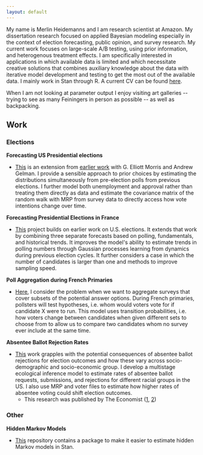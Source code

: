 ```yaml
---
layout: default
---
```


My name is Merlin Heidemanns and I am research scientist at Amazon. My dissertation research focused on applied Bayesian modeling especially in the context of election forecasting, public opinion, and survey research. My current work focuses on large-scale A/B testing, using prior information, and heterogenous treatment effects. I am specifically interested in applications in which available data is limited and which necessitate creative solutions that combines auxiliary knowledge about the data with iterative model development and testing to get the most out of the available data. I mainly work in Stan through R. A current CV can be found [here](https://github.com/MerlinHeidemanns/website/blob/main/assets/doc/mnh_cv.pdf).

When I am not looking at parameter output I enjoy visiting art galleries -- trying to see as many Feiningers in person as possible -- as well as backpacking.

## Work

### Elections

**Forecasting US Presidential elections**

* [This](https://github.com/MerlinHeidemanns/dynamic_bayes_forecasting) is an extension from [earlier work](https://projects.economist.com/us-2020-forecast/president) with G. Elliott Morris and Andrew Gelman. I provide a sensible approach to prior choices by estimating the distributions simultaneously from pre-election polls from previous elections. I further model both unemployment and approval rather than treating them directly as data and estimate the covariance matrix of the random walk with MRP from survey data to directly access how vote intentions change over time.

**Forecasting Presidential Elections in France**

* [This](https://github.com/MerlinHeidemanns/election_forecast_france) project builds on earlier work on U.S. elections. It extends that work by combining three separate forecasts based on polling, fundamentals, and historical trends. It improves the model's ability to estimate trends in polling numbers through Gaussian processes learning from dynamics during previous election cycles. It further considers a case in which the number of candidates is larger than one and methods to improve sampling speed.

**Poll Aggregation during French Primaries**

* [Here](https://github.com/MerlinHeidemanns/french_primaries), I consider the problem when we want to aggregate surveys that cover subsets of the potential answer options. During French primaries, pollsters will test hypotheses, i.e. whom would voters vote for if candidate X were to run. This model uses transition probabilities, i.e. how voters change between candidates when given different sets to choose from to allow us to compare two candidates whom no survey ever include at the same time. 

**Absentee Ballot Rejection Rates**

* [This](https://github.com/MerlinHeidemanns/absentee_ballot_rejection_rates) work grapples with the potential consequences of absentee ballot rejections for election outcomes and how these vary across socio-demographic and socio-economic group. I develop a multistage ecological inference model to estimate rates of absentee ballot requests, submissions, and rejections for different racial groups in the US. I also use MRP and voter files to estimate how higher rates of absentee voting could shift election outcomes.
  * This research was published by The Economist ([1](https://www.economist.com/graphic-detail/2020/10/24/postal-voting-could-put-americas-democrats-at-a-disadvantage), [2](https://www.economist.com/graphic-detail/2020/09/24/in-america-your-absentee-ballot-is-more-likely-to-be-counted-if-youre-white))

### Other

**Hidden Markov Models**

* [This](https://github.com/MerlinHeidemanns/rstanmsm) repository contains a package to make it easier to estimate hidden Markov models in Stan. 




